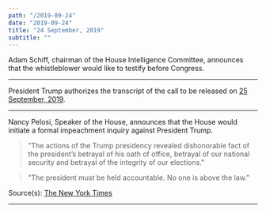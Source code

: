 ```yaml
---
path: "/2019-09-24"
date: "2019-09-24"
title: "24 September, 2019"
subtitle: ""
---
```


Adam Schiff, chairman of the House Intelligence Committee, announces that the whistleblower would like to testify before Congress.
<tweet id="1176564220407767042"></tweet>

---

President Trump authorizes the transcript of the call to be released on <a href="#2019-09-25">25 September, 2019</a>.

<tweet id="1176559966024556544"></tweet>
<tweet id="1176559970390806530"></tweet>

---

Nancy Pelosi, Speaker of the House, announces that the House would initiate a formal impeachment inquiry against President Trump.

> "The actions of the Trump presidency revealed dishonorable fact of the president’s betrayal of his oath of office, betrayal of our national security and betrayal of the integrity of our elections."

> "The president must be held accountable. No one is above the law."

<youtube id="Weaoc5EZN0c"></youtube>

<span class="sources">
Source(s): <a href="https://www.nytimes.com/2019/09/24/us/politics/democrats-impeachment-trump.html" target="_blank" rel="noopener noreferrer">The New York Times</a> 
</span>

---

<tweet id="1176606660279898112"></tweet>